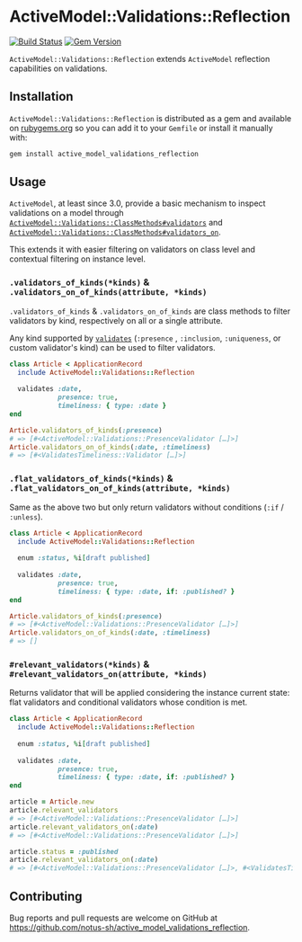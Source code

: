 # ActiveModel::Validations::Reflection

[![Build Status](https://travis-ci.com/notus-sh/active_model_validations_reflection.svg?branch=master)](https://travis-ci.org/notus-sh/active_model_validations_reflection)
[![Gem Version](https://badge.fury.io/rb/active_model_validations_reflection.svg)](https://badge.fury.io/rb/active_model_validations_reflection)

`ActiveModel::Validations::Reflection` extends `ActiveModel` reflection capabilities on validations.

## Installation

`ActiveModel::Validations::Reflection` is distributed as a gem and available on [rubygems.org](https://rubygems.org/gems/active_model_validations_reflection) so you can add it to your `Gemfile` or install it manually with:

```ruby
gem install active_model_validations_reflection
```

## Usage

`ActiveModel`, at least since 3.0, provide a basic mechanism to inspect validations on a model through [`ActiveModel::Validations::ClassMethods#validators`](https://api.rubyonrails.org/classes/ActiveModel/Validations/ClassMethods.html#method-i-validators) and [`ActiveModel::Validations::ClassMethods#validators_on`](https://api.rubyonrails.org/classes/ActiveModel/Validations/ClassMethods.html#method-i-validators_on).

This extends it with easier filtering on validators on class level and contextual filtering on instance level.

### `.validators_of_kinds(*kinds)` & `.validators_on_of_kinds(attribute, *kinds)`

`.validators_of_kinds` & `.validators_on_of_kinds` are class methods to filter validators by kind, respectively on all or a single attribute.

Any kind supported by [`validates`](https://api.rubyonrails.org/classes/ActiveModel/Validations/ClassMethods.html#method-i-validates) (`:presence` , `:inclusion`, `:uniqueness`, or custom validator's kind) can be used to filter validators.

```ruby
class Article < ApplicationRecord
  include ActiveModel::Validations::Reflection
  
  validates :date,
            presence: true,
            timeliness: { type: :date }
end

Article.validators_of_kinds(:presence)
# => [#<ActiveModel::Validations::PresenceValidator […]>]
Article.validators_on_of_kinds(:date, :timeliness)
# => [#<ValidatesTimeliness::Validator […]>]
```

### `.flat_validators_of_kinds(*kinds)` & `.flat_validators_on_of_kinds(attribute, *kinds)`

Same as the above two but only return validators without conditions (`:if` / `:unless`).

```ruby
class Article < ApplicationRecord
  include ActiveModel::Validations::Reflection
  
  enum :status, %i[draft published]
  
  validates :date,
            presence: true,
            timeliness: { type: :date, if: :published? }
end

Article.validators_of_kinds(:presence)
# => [#<ActiveModel::Validations::PresenceValidator […]>]
Article.validators_on_of_kinds(:date, :timeliness)
# => []
```

### `#relevant_validators(*kinds)` & `#relevant_validators_on(attribute, *kinds)`

Returns validator that will be applied considering the instance current state: flat validators and conditional validators whose condition is met.  

```ruby
class Article < ApplicationRecord
  include ActiveModel::Validations::Reflection
  
  enum :status, %i[draft published]
  
  validates :date,
            presence: true,
            timeliness: { type: :date, if: :published? }
end

article = Article.new
article.relevant_validators
# => [#<ActiveModel::Validations::PresenceValidator […]>]
article.relevant_validators_on(:date)
# => [#<ActiveModel::Validations::PresenceValidator […]>]

article.status = :published
article.relevant_validators_on(:date)
# => [#<ActiveModel::Validations::PresenceValidator […]>, #<ValidatesTimeliness::Validator […]>]
```

## Contributing

Bug reports and pull requests are welcome on GitHub at <https://github.com/notus-sh/active_model_validations_reflection>.
